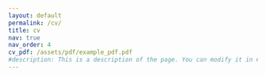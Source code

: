 ```yaml
---
layout: default
permalink: /cv/
title: cv
nav: true
nav_order: 4
cv_pdf: /assets/pdf/example_pdf.pdf
#description: This is a description of the page. You can modify it in #'pages/_cv.md'. You can also change or remove the top pdf download button.
---
```

